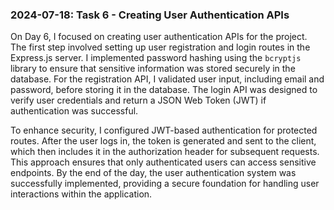 ### 2024-07-18: Task 6 - Creating User Authentication APIs

On Day 6, I focused on creating user authentication APIs for the project. The first step involved setting up user registration and login routes in the Express.js server. I implemented password hashing using the `bcryptjs` library to ensure that sensitive information was stored securely in the database. For the registration API, I validated user input, including email and password, before storing it in the database. The login API was designed to verify user credentials and return a JSON Web Token (JWT) if authentication was successful.

To enhance security, I configured JWT-based authentication for protected routes. After the user logs in, the token is generated and sent to the client, which then includes it in the authorization header for subsequent requests. This approach ensures that only authenticated users can access sensitive endpoints. By the end of the day, the user authentication system was successfully implemented, providing a secure foundation for handling user interactions within the application.
